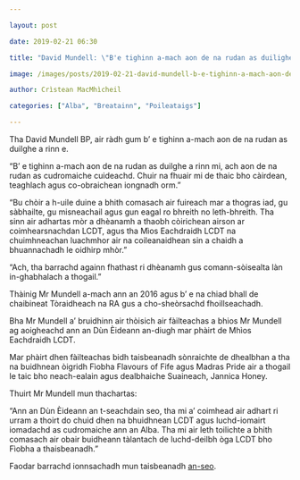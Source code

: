 ```yaml
---

layout: post

date: 2019-02-21 06:30

title: "David Mundell: \"B'e tighinn a-mach aon de na rudan as duilighe a rinn mi\""

image: /images/posts/2019-02-21-david-mundell-b-e-tighinn-a-mach-aon-de-na-rudan-as-duilghe-a-rinn-mi-scaled.webp

author: Crìstean MacMhìcheil

categories: ["Alba", "Breatainn", "Poileataigs"]

---
```


Tha David Mundell BP, air ràdh gum b’ e tighinn a-mach aon de na rudan as duilghe a rinn e.

“B’ e tighinn a-mach aon de na rudan as duilghe a rinn mi, ach aon de na rudan as cudromaiche cuideachd. Chuir na fhuair mi de thaic bho càirdean, teaghlach agus co-obraichean iongnadh orm.”

“Bu chòir a h-uile duine a bhith comasach air fuireach mar a thogras iad, gu sàbhailte, gu misneachail agus gun eagal ro bhreith no leth-bhreith. Tha sinn air adhartas mòr a dhèanamh a thaobh còirichean airson ar coimhearsnachdan LCDT, agus tha Mìos Eachdraidh LCDT na chuimhneachan luachmhor air na coileanaidhean sin a chaidh a bhuannachadh le oidhirp mhòr.”

“Ach, tha barrachd againn fhathast ri dhèanamh gus comann-sòisealta làn in-ghabhalach a thogail.”

Thàinig Mr Mundell a-mach ann an 2016 agus b’ e na chiad bhall de chaibineat Tòraidheach na RA gus a cho-sheòrsachd fhoillseachadh.

Bha Mr Mundell a’ bruidhinn air thòisich air fàilteachas a bhios Mr Mundell ag aoigheachd ann an Dùn Èideann an-diugh mar phàirt de Mhìos Eachdraidh LCDT.

Mar phàirt dhen fàilteachas bidh taisbeanadh sònraichte de dhealbhan a tha na buidhnean òigridh Fìobha Flavours of Fife agus Madras Pride air a thogail le taic bho neach-ealain agus dealbhaiche Suaineach, Jannica Honey.

Thuirt Mr Mundell mun thachartas:

“Ann an Dùn Èideann an t-seachdain seo, tha mi a’ coimhead air adhart ri urram a thoirt do chuid dhen na bhuidhnean LCDT agus luchd-iomairt iomadachd as cudromaiche ann an Alba. Tha mi air leth toilichte a bhith comasach air obair buidheann tàlantach de luchd-deilbh òga LCDT bho Fìobha a thaisbeanadh.”

Faodar barrachd ionnsachadh mun taisbeanadh [an-seo](https://www.fcac.co.uk/event/fife-portraits-for-lgbt-history-month/).
